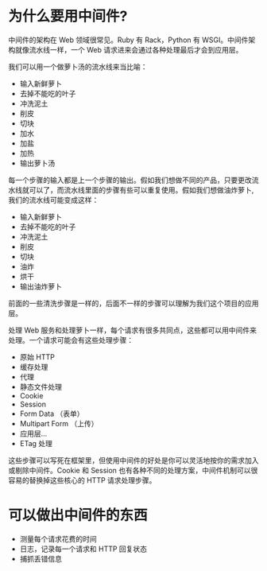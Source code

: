 # 为什么要用中间件?

中间件的架构在 Web 领域很常见。Ruby 有 Rack，Python 有 WSGI。中间件架构就像流水线一样，一个 Web 请求进来会通过各种处理最后才会到应用层。

我们可以用一个做萝卜汤的流水线来当比喻：

+ 输入新鲜萝卜
+ 去掉不能吃的叶子
+ 冲洗泥土
+ 削皮
+ 切块
+ 加水
+ 加盐
+ 加热
+ 输出萝卜汤

每一个步骤的输入都是上一个步骤的输出。假如我们想做不同的产品，只要更改流水线就可以了，而流水线里面的步骤有些可以重复使用。假如我们想做油炸萝卜, 我们的流水线可能变成这样：

+ 输入新鲜萝卜
+ 去掉不能吃的叶子
+ 冲洗泥土
+ 削皮
+ 切块
+ 油炸
+ 烘干
+ 输出油炸萝卜

前面的一些清洗步骤是一样的，后面不一样的步骤可以理解为我们这个项目的应用层。

处理 Web 服务和处理萝卜一样，每个请求有很多共同点，这些都可以用中间件来处理。一个请求可能会有这些处理步骤：

+ 原始 HTTP
+ 缓存处理
+ 代理
+ 静态文件处理
+ Cookie
+ Session
+ Form Data （表单）
+ Multipart Form （上传）
+ 应用层...
+ ETag 处理

这些步骤可以写死在框架里，但使用中间件的好处是你可以灵活地按你的需求加入或剔除中间件。Cookie 和 Session 也有各种不同的处理方案，中间件机制可以很容易的替换掉这些核心的 HTTP 请求处理步骤。

# 可以做出中间件的东西

+ 测量每个请求花费的时间
+ 日志，记录每一个请求和 HTTP 回复状态
+ 捕抓丢错信息
